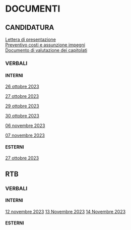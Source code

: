 # DOCUMENTI

## CANDIDATURA

[Lettera di presentazione](https://github.com/RAMtastic6/Project14/blob/main/documenti/CANDIDATURA/lettera_presentazione_v1.0.pdf) <br>
[Preventivo costi e assunzione impegni](https://github.com/RAMtastic6/Project14/blob/main/documenti/CANDIDATURA/documento_impegni_v1.1.pdf) <br>
[Documento di valutazione dei capitolati](https://github.com/RAMtastic6/Project14/blob/main/documenti/CANDIDATURA/valutazione_capitolati_v1.1.pdf) <br>

### VERBALI

#### INTERNI
[26 ottobre 2023](https://github.com/RAMtastic6/Project14/blob/main/documenti/CANDIDATURA/verbali/verbali_interni/verbale_26_10.pdf)

[27 ottobre 2023](https://github.com/RAMtastic6/Project14/blob/main/documenti/CANDIDATURA/verbali/verbali_interni/verbale_27_10.pdf)

[29 ottobre 2023](https://github.com/RAMtastic6/Project14/blob/main/documenti/CANDIDATURA/verbali/verbali_interni/verbale_29_10.pdf)

[30 ottobre 2023](https://github.com/RAMtastic6/Project14/blob/main/documenti/CANDIDATURA/verbali/verbali_interni/verbale_30_10.pdf)

[06 novembre 2023](https://github.com/RAMtastic6/Project14/blob/main/documenti/CANDIDATURA/verbali/verbali_interni/verbale_06_11.pdf)

[07 novembre 2023](https://github.com/RAMtastic6/Project14/blob/main/documenti/CANDIDATURA/verbali/verbali_interni/verbale_07_11.pdf)

#### ESTERNI  
[27 ottobre 2023](https://github.com/RAMtastic6/Project14/blob/main/documenti/CANDIDATURA/verbali/verbali_esterni/verbale_27_10.pdf)

## RTB

### VERBALI

#### INTERNI
[12 novembre 2023](https://github.com/RAMtastic6/Project14/blob/main/documenti/RTB/verbali/verbali_interni/verbale_12_11.pdf)
[13 Novembre 2023](https://github.com/RAMtastic6/Project14/blob/main/documenti/RTB/verbali/verbali_interni/verbale_13_11.pdf)
[14 Novembre 2023](https://github.com/RAMtastic6/Project14/blob/main/documenti/RTB/verbali/verbali_interni/verbale_14_11.pdf)

#### ESTERNI 
